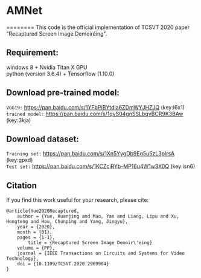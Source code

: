# AMNet
========
This code is the official implementation of TCSVT 2020 paper "Recaptured Screen Image Demoiréing".

Requirement:<br>
--------
windows 8 + Nvidia Titan X GPU<br>
python (version 3.6.4) + Tensorflow (1.10.0) <br>

Download pre-trained model:<br>
--------
`VGG19:` https://pan.baidu.com/s/1YFbPiBYtdIa6ZDmWYJHZJQ (key:l6x1)<br>
`trained model:` https://pan.baidu.com/s/1qvS04gnSSLbqvBCR9K3BAw (key:3kja)<br>

Download dataset:<br>
--------
`Training set:` https://pan.baidu.com/s/1Xn5YygDb9Eg5u5zL3plrsA (key:gpxd)<br>
`Test set:` https://pan.baidu.com/s/1KCZciRYb-MP16u4W1w3X0Q (key:isn6)<br>

Citation<br>
-------
If you find this work useful for your research, please cite:<br>
```
@article{Yue2020Recaptured,
	author = {Yue, Huanjing and Mao, Yan and Liang, Lipu and Xu, Hongteng and Hou, Chunping and Yang, Jingyu},
	year = {2020},
	month = {01},
	pages = {1-1},
        title = {Recaptured Screen Image Demoir\'eing}
	volume = {PP},
	journal = {IEEE Transactions on Circuits and Systems for Video Technology},
	doi = {10.1109/TCSVT.2020.2969984}
}
```
